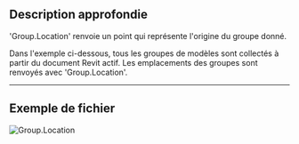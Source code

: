 ## Description approfondie
'Group.Location' renvoie un point qui représente l'origine du groupe donné.

Dans l'exemple ci-dessous, tous les groupes de modèles sont collectés à partir du document Revit actif. Les emplacements des groupes sont renvoyés avec 'Group.Location'.

___
## Exemple de fichier

![Group.Location](./Revit.Elements.Group.Location_img.jpg)
